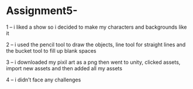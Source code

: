 # Assignment5-
1 – i liked a show so i decided to make my characters and backgrounds like it 

2 – i used the pencil tool to draw the objects, line tool for straight lines and the bucket tool to fill up blank spaces 

3 – i downloaded my pixil art as a png then went to unity, clicked assets, import new assets and then added all my assets  

4 – i didn’t face any challenges 
